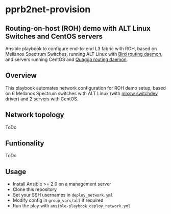 # pprb2net-provision
## Routing-on-host (ROH) demo with ALT Linux Switches and CentOS servers
Ansible playbook to configure end-to-end L3 fabric with ROH, based on Mellanox Spectrum Switches, running ALT Linux with [Bird routing daemon](http://bird.network.cz), and servers running CentOS and [Quagga routing daemon](http://www.nongnu.org/quagga/).
## Overview
This playbook automates network configuration for ROH demo setup, based on 6 Mellanox Spectrum switches with ALT Linux (with [mlxsw switchdev](https://github.com/Mellanox/mlxsw/wiki/Overview) driver) and 2 servers with CentOS.

## Network topology
ToDo

## Funtionality
ToDo

## Usage
* Install Ansible >= 2.0 on a management server
* Clone this repository
* Set your SSH usernames in `deploy_network.yml`
* Modify config in `group_vars/all` if required
* Run the play with `ansible-playbook deploy_network.yml`
